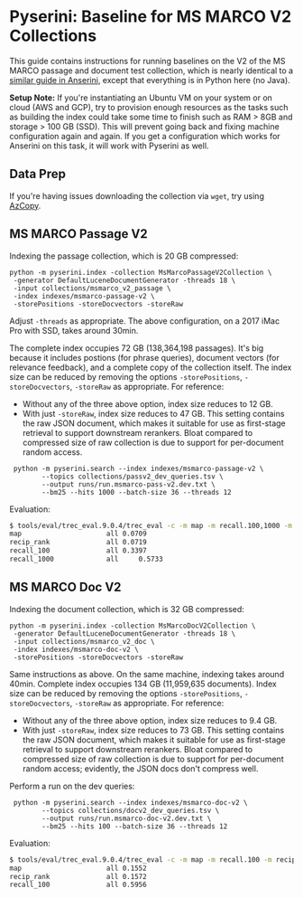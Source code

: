 # Pyserini: Baseline for MS MARCO V2 Collections

This guide contains instructions for running baselines on the V2 of the MS MARCO passage and document test collection, 
which is nearly identical to a [similar guide in Anserini](https://github.com/castorini/anserini/blob/master/docs/experiments-msmarco-v2.md), except that everything is in Python here (no Java).
<!-- Note that there is a separate guide for the [MS MARCO *passage* ranking task](experiments-msmarco-passage.md). -->

**Setup Note:** If you're instantiating an Ubuntu VM on your system or on cloud (AWS and GCP), try to provision enough resources as the tasks such as building the index could take some time to finish such as RAM > 8GB and storage > 100 GB (SSD). This will prevent going back and fixing machine configuration again and again. If you get a configuration which works for Anserini on this task, it will work with Pyserini as well.


## Data Prep
<!-- # Anserini: Guide to Working with the MS MARCO V2 Collections -->

<!-- This guide presents information for working with V2 of the MS MARCO passage and document test collections. -->

If you're having issues downloading the collection via `wget`, try using [AzCopy](https://docs.microsoft.com/en-us/azure/storage/common/storage-use-azcopy-v10).


## MS MARCO Passage V2
Indexing the passage collection, which is 20 GB compressed:

```
python -m pyserini.index -collection MsMarcoPassageV2Collection \
 -generator DefaultLuceneDocumentGenerator -threads 18 \
 -input collections/msmarco_v2_passage \
 -index indexes/msmarco-passage-v2 \
 -storePositions -storeDocvectors -storeRaw
```

Adjust `-threads` as appropriate.
The above configuration, on a 2017 iMac Pro with SSD, takes around 30min.

The complete index occupies 72 GB (138,364,198 passages).
It's big because it includes postions (for phrase queries), document vectors (for relevance feedback), and a complete copy of the collection itself.
The index size can be reduced by removing the options `-storePositions`, `-storeDocvectors`, `-storeRaw` as appropriate.
For reference:

+ Without any of the three above option, index size reduces to 12 GB.
+ With just `-storeRaw`, index size reduces to 47 GB. This setting contains the raw JSON document, which makes it suitable for use as first-stage retrieval to support downstream rerankers. Bloat compared to compressed size of raw collection is due to support for per-document random access.


```
 python -m pyserini.search --index indexes/msmarco-passage-v2 \
        --topics collections/passv2_dev_queries.tsv \
        --output runs/run.msmarco-pass-v2.dev.txt \
        --bm25 --hits 1000 --batch-size 36 --threads 12
```

Evaluation:

```bash
$ tools/eval/trec_eval.9.0.4/trec_eval -c -m map -m recall.100,1000 -m recip_rank collections/passv2_dev_qrels.uniq.tsv runs/run.msmarco-pass-v2.dev.txt
map                   	all	0.0709
recip_rank            	all	0.0719
recall_100            	all	0.3397
recall_1000             all     0.5733
```

## MS MARCO Doc V2
Indexing the document collection, which is 32 GB compressed:

```
python -m pyserini.index -collection MsMarcoDocV2Collection \
 -generator DefaultLuceneDocumentGenerator -threads 18 \
 -input collections/msmarco_v2_doc \
 -index indexes/msmarco-doc-v2 \
 -storePositions -storeDocvectors -storeRaw
```

Same instructions as above.
On the same machine, indexing takes around 40min.
Complete index occupies 134 GB (11,959,635 documents).
Index size can be reduced by removing the options `-storePositions`, `-storeDocvectors`, `-storeRaw` as appropriate.
For reference:

+ Without any of the three above option, index size reduces to 9.4 GB.
+ With just `-storeRaw`, index size reduces to 73 GB. This setting contains the raw JSON document, which makes it suitable for use as first-stage retrieval to support downstream rerankers. Bloat compared to compressed size of raw collection is due to support for per-document random access; evidently, the JSON docs don't compress well.

Perform a run on the dev queries:

```
 python -m pyserini.search --index indexes/msmarco-doc-v2 \
        --topics collections/docv2_dev_queries.tsv \
        --output runs/run.msmarco-doc-v2.dev.txt \
        --bm25 --hits 100 --batch-size 36 --threads 12
```

Evaluation:

```bash
$ tools/eval/trec_eval.9.0.4/trec_eval -c -m map -m recall.100 -m recip_rank collections/docv2_dev_qrels.uniq.tsv runs/run.msmarco-doc-v2.dev.txt
map                   	all	0.1552
recip_rank            	all	0.1572
recall_100            	all	0.5956
```
